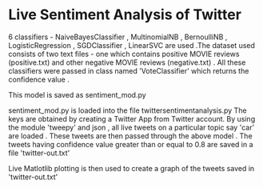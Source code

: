 # Live Sentiment Analysis of Twitter

6 classifiers - NaiveBayesClassifier , MultinomialNB , BernoulliNB , LogisticRegression , SGDClassifier , LinearSVC are used .The dataset used consists of two text files - one which contains positive MOVIE reviews (positive.txt) and other negative MOVIE reviews (negative.txt) . All these classifiers were passed in class named 'VoteClassifier' which returns the confidence value .

This model is saved as sentiment_mod.py

sentiment_mod.py is loaded into the file twittersentimentanalysis.py The keys are obtained by creating a Twitter App from Twitter account. By using the module 'tweepy' and json , all live tweets on a particular topic say 'car' are loaded . These tweets are then passed through the above model . The tweets having confidence value greater than or equal to 0.8 are saved in a file 'twitter-out.txt'

Live Matlotlib plotting is then used to create a graph of the tweets saved in 'twitter-out.txt' 




